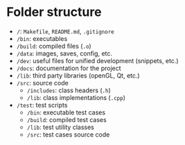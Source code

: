 # Folder structure

- `/`: `Makefile`, `README.md`, `.gitignore`
- `/bin`: executables
- `/build`: compiled files (`.o`)
- `/data`: images, saves, config, etc.
- `/dev`: useful files for unified development (snippets, etc.)
- `/docs`: documentation for the project
- `/lib`: third party libraries (openGL, Qt, etc.)
- `/src`: source code
	- `/includes`: class headers (`.h`)
	- `/lib`: class implementations (`.cpp`)
- `/test`: test scripts
	- `/bin`: executable test cases
	- `/build`: compiled test cases
	- `/lib`: test utility classes
	- `/src`: test cases source code
